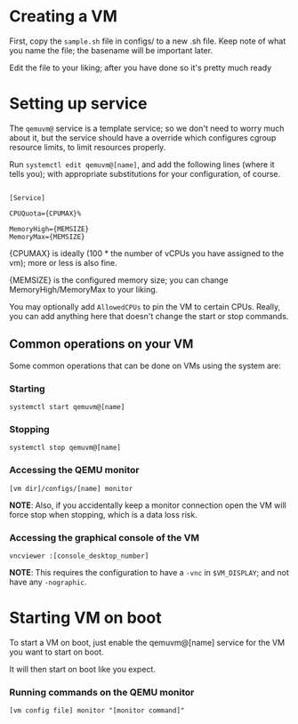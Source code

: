 # Creating a VM

First, copy the `sample.sh` file in configs/ to a new .sh file. 
Keep note of what you name the file; the basename will be important later.

Edit the file to your liking; after you have done so it's pretty much ready

# Setting up service

The `qemuvm@` service is a template service; so we don't need to worry much about it, but
the service should have a override which configures cgroup resource limits, to limit resources
properly.

Run `systemctl edit qemuvm@[name]`, and add the following lines (where it tells you); with appropriate substitutions for
your configuration, of course.

```systemd

[Service]

CPUQuota={CPUMAX}%

MemoryHigh={MEMSIZE}
MemoryMax={MEMSIZE}

```

{CPUMAX} is ideally (100 * the number of vCPUs you have assigned to the vm); more or less is also fine.

{MEMSIZE} is the configured memory size; you can change MemoryHigh/MemoryMax to your liking.

You may optionally add `AllowedCPUs` to pin the VM to certain CPUs.
Really, you can add anything here that doesn't change the start or stop commands.

## Common operations on your VM

Some common operations that can be done on VMs using the system are:

### Starting

`systemctl start qemuvm@[name]`

### Stopping

`systemctl stop qemuvm@[name]`

### Accessing the QEMU monitor

`[vm dir]/configs/[name] monitor`

**NOTE**: Also, if you accidentally keep a monitor connection open the VM will force stop when stopping, which is a data loss risk.

### Accessing the graphical console of the VM

`vncviewer :[console_desktop_number]`

**NOTE**: This requires the configuration to have a `-vnc` in `$VM_DISPLAY`; and not have any `-nographic`.

# Starting VM on boot

To start a VM on boot, just enable the qemuvm@[name] service for the VM you want to start on boot. 

It will then start on boot like you expect.

### Running commands on the QEMU monitor

`[vm config file] monitor "[monitor command]"`
